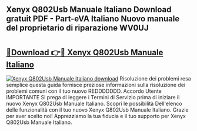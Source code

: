 ## Xenyx Q802Usb Manuale Italiano Download gratuit PDF - Part-eVA Italiano Nuovo manuale del proprietario di riparazione WV0UJ

# <h2><a href="http://dff3xn.blite.top/?on=Xenyx+Q802Usb+Manuale+Italiano">🔗Download 👉🔴 Xenyx Q802Usb Manuale Italiano</a></h2>

[![Xenyx Q802Usb Manuale Italiano download](https://i.imgur.com/lujVjoI.png)](http://dff3xn.blite.top/?on=Xenyx+Q802Usb+Manuale+Italiano)
Risoluzione dei problemi resa semplice questa guida fornisce preziose informazioni sulla risoluzione dei problemi comuni con il tuo nuovo REDDDDDDD. Accordo Utente IMPORTANTE Si prega di leggere i Termini di Servizio prima di iniziare il nuovo Xenyx Q802Usb Manuale Italiano. Scopri le possibilità Dell'elenco delle funzionalità con il tuo nuovo Xenyx Q802Usb Manuale Italiano. Grazie per aver scelto noi! Apprezziamo la tua fiducia e il tuo supporto per Xenyx Q802Usb Manuale Italiano.
